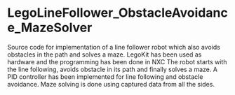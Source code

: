 # LegoLineFollower_ObstacleAvoidance_MazeSolver
Source code for implementation of a line follower robot which also avoids obstacles in the path and solves a maze. LegoKit has been used as hardware and the programming has been done in NXC
The robot starts with the line following, avoids obstacle in its path and finally solves a maze. A PID controller has been implemented for line following and obstacle avoidance. Maze solving is done using captured data from all the sides.

